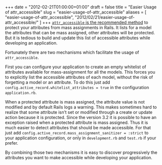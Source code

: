 +++
date = "2012-02-21T01:00:00+01:00"
draft = false
title = "Easier Usage of attr_accessible"
slug = "easier-usage-of-attr_accessible"
aliases = [
	"easier-usage-of-attr_accessible",
  "2012/02/21/easier-usage-of-attr_accessible/"
]
+++
[`attr_accessible` is the recommended method](http://guides.rubyonrails.org/security.html#mass-assignment) to protect your attributes from mass assignments in Rails. It lists for a model the attributes that can be mass assigned, other attributes will be protected. But it is tedious to build and update this list of accessible attributes while developing an application.

Fortunately there are two mechanisms which facilitate the usage of `attr_accessible`.

First you can configure your application to create an empty whitelist of attributes available for mass-assignment for all the models. This forces you to explicitly list the accessible attributes of each model, without the risk of forgetting a model or an attribute. To do this just add `config.active_record.whitelist_attributes = true` in the configuration `application.rb`.

When a protected attribute is mass assigned, the attribute value is not modified and by default Rails logs a warning. This makes sometimes hard to realize that some attribute isn’t set or modified through a create or update action because it is protected. Since the version 3.2 it is possible to have an exception raised when a protected attribute is mass assigned. Thus it is much easier to detect attributes that should be made accessible. For that just add `config.active_record.mass_assignment_sanitizer = :strict` to your application configuration, or only in `development.rb` and `test.rb` if your prefer.

By combining those two mechanisms it is easy to discover progressively the attributes you want to make accessible while developing your application.
